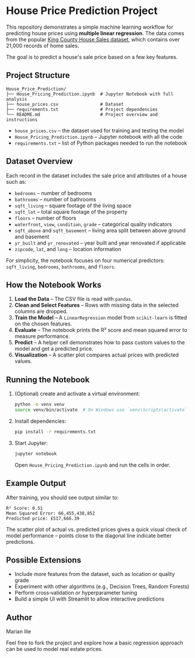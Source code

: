 # House Price Prediction Project

This repository demonstrates a simple machine learning workflow for predicting house prices using **multiple linear regression**. The data comes from the popular [King County House Sales dataset](https://www.kaggle.com/datasets/harlfoxem/housesalesprediction), which contains over 21,000 records of home sales.

The goal is to predict a house's sale price based on a few key features.

## Project Structure
```
House_Price_Prediction/
├── House_Pricing_Prediction.ipynb  # Jupyter Notebook with full analysis
├── house_prices.csv                # Dataset
├── requirements.txt                # Project dependencies
└── README.md                       # Project overview and instructions
```


- `house_prices.csv` – the dataset used for training and testing the model
- `House_Pricing_Prediction.ipynb` – Jupyter notebook with all the code
- `requirements.txt` – list of Python packages needed to run the notebook

## Dataset Overview

Each record in the dataset includes the sale price and attributes of a house such as:

- `bedrooms` – number of bedrooms
- `bathrooms` – number of bathrooms
- `sqft_living` – square footage of the living space
- `sqft_lot` – total square footage of the property
- `floors` – number of floors
- `waterfront`, `view`, `condition`, `grade` – categorical quality indicators
- `sqft_above` and `sqft_basement` – living area split between above ground and basement
- `yr_built` and `yr_renovated` – year built and year renovated if applicable
- `zipcode`, `lat`, and `long` – location information

For simplicity, the notebook focuses on four numerical predictors: `sqft_living`, `bedrooms`, `bathrooms`, and `floors`.

## How the Notebook Works

1. **Load the Data** – The CSV file is read with `pandas`.
2. **Clean and Select Features** – Rows with missing data in the selected columns are dropped.
3. **Train the Model** – A `LinearRegression` model from `scikit‑learn` is fitted on the chosen features.
4. **Evaluate** – The notebook prints the R² score and mean squared error to measure performance.
5. **Predict** – A helper cell demonstrates how to pass custom values to the model and get a predicted price.
6. **Visualization** – A scatter plot compares actual prices with predicted values.

## Running the Notebook


1. (Optional) create and activate a virtual environment:
   ```bash
   python -m venv venv
   source venv/bin/activate  # On Windows use `venv\Scripts\activate`
   ```
2. Install dependencies:
   ```bash
   pip install -r requirements.txt
   ```
3. Start Jupyter:
   ```bash
   jupyter notebook
   ```
   Open `House_Pricing_Prediction.ipynb` and run the cells in order.


## Example Output

After training, you should see output similar to:

```
R² Score: 0.51
Mean Squared Error: 66,455,438,852
Predicted price: £517,666.39
```

The scatter plot of actual vs. predicted prices gives a quick visual check of model performance – points close to the diagonal line indicate better predictions.

## Possible Extensions

- Include more features from the dataset, such as location or quality grade
- Experiment with other algorithms (e.g., Decision Trees, Random Forests)
- Perform cross‑validation or hyperparameter tuning
- Build a simple UI with Streamlit to allow interactive predictions

## Author

Marian Ilie

Feel free to fork the project and explore how a basic regression approach can be used to model real estate prices.
